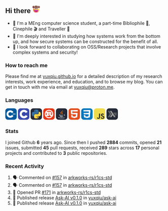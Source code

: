 ## Hi there <picture><img src="./assets/cowboy.png" alt="Cowboy Hat Face" width="25" height="25" /></picture>

- 📖 I'm a MEng computer science student, a part-time Bibliophile 📕, Cinephile 🎬 and Traveller 🚀
- 📍 I'm deeply interested in studying how systems work from the bottom up, and how secure systems can be constructed for the benefit of all.
- 👯 I look forward to collaborating on OSS/Research projects that involve complex systems and security!

### How to reach me

Please find me at [yuxqiu.github.io](https://yuxqiu.github.io/) for a detailed description of my research interests, work experience, and education, and to browse my blog. You can get in touch with me via email at [yuxqiu@proton.me](mailto:yuxqiu@proton.me).

### Languages

<p float="left">
<picture><img src="./assets/cpp.svg" alt="cpp" width="36" /></picture>
<picture><img src="./assets/c.svg" alt="c" width="36" /></picture>
<picture><img src="./assets/py.svg" alt="python" width="36" /></picture>
<picture><img src="./assets/rust.svg" alt="rust" width="36" /></picture>
<picture><img src="./assets/java.svg" alt="java" width="36" /></picture>
<picture><img src="./assets/html.svg" alt="html" width="36" /></picture>
<picture><img src="./assets/css.svg" alt="css" width="36" /></picture>
<picture><img src="./assets/js.svg" alt="js" width="36" /></picture>
<picture><img src="./assets/haskell.svg" alt="haskell" width="36" /></picture>
</p>

### Stats

I joined Github **6** years ago. Since then I pushed **2884** commits, opened **21** issues, submitted **45** pull requests, received **289** stars across **17** personal projects and contributed to **3** public repositories.

### Recent Activity

<!--START_SECTION:activity-->
1. 🗣 Commented on [#157](https://github.com/arkworks-rs/r1cs-std/pull/157#issuecomment-2908157733) in [arkworks-rs/r1cs-std](https://github.com/arkworks-rs/r1cs-std)
2. 🗣 Commented on [#157](https://github.com/arkworks-rs/r1cs-std/pull/157#issuecomment-2897465384) in [arkworks-rs/r1cs-std](https://github.com/arkworks-rs/r1cs-std)
3. 💪 Opened PR [#171](https://github.com/arkworks-rs/r1cs-std/pull/171) in [arkworks-rs/r1cs-std](https://github.com/arkworks-rs/r1cs-std)
4. 🚀 Published release [Ask-AI v0.1.0](https://github.com/yuxqiu/ask-ai/releases/tag/0.1.0) in [yuxqiu/ask-ai](https://github.com/yuxqiu/ask-ai)
5. 🚀 Published release [Ask-AI v0.1.0](https://github.com/yuxqiu/ask-ai/releases/tag/0.1.0) in [yuxqiu/ask-ai](https://github.com/yuxqiu/ask-ai)
<!--END_SECTION:activity-->
